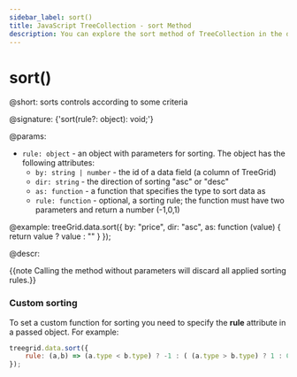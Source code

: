 ```yaml
---
sidebar_label: sort()
title: JavaScript TreeCollection - sort Method 
description: You can explore the sort method of TreeCollection in the documentation of the DHTMLX JavaScript UI library. Browse developer guides and API reference, try out code examples and live demos, and download a free 30-day evaluation version of DHTMLX Suite.
---
```


# sort()

@short: sorts controls according to some criteria

@signature: {'sort(rule?: object): void;'}

@params:
- `rule: object` - an object with parameters for sorting. The object has the following attributes:
	- `by: string | number` - the id of a data field (a column of TreeGrid)
	- `dir: string` - the direction of sorting "asc" or "desc"
	- `as: function` - a function that specifies the type to sort data as
	- `rule: function` - optional, a sorting rule; the function must have two parameters and return a number (-1,0,1)

@example:
treeGrid.data.sort({
	by: "price",
	dir: "asc",
	as: function (value) { return value ? value : "" }
});

@descr:

{{note Calling the method without parameters will discard all applied sorting rules.}}

### Custom sorting

To set a custom function for sorting you need to specify the **rule** attribute in a passed object. For example:

~~~js
treegrid.data.sort({
    rule: (a,b) => (a.type < b.type) ? -1 : ( (a.type > b.type) ? 1 : 0 )
});
~~~
